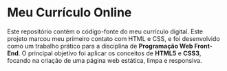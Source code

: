 # Meu Currículo Online

Este repositório contém o código-fonte do meu currículo digital. Este projeto marcou meu primeiro contato com HTML e CSS, e foi desenvolvido como um trabalho prático para a disciplina de **Programação Web Front-End**. O principal objetivo foi aplicar os conceitos de **HTML5** e **CSS3**, focando na criação de uma página web estática, limpa e responsiva.

